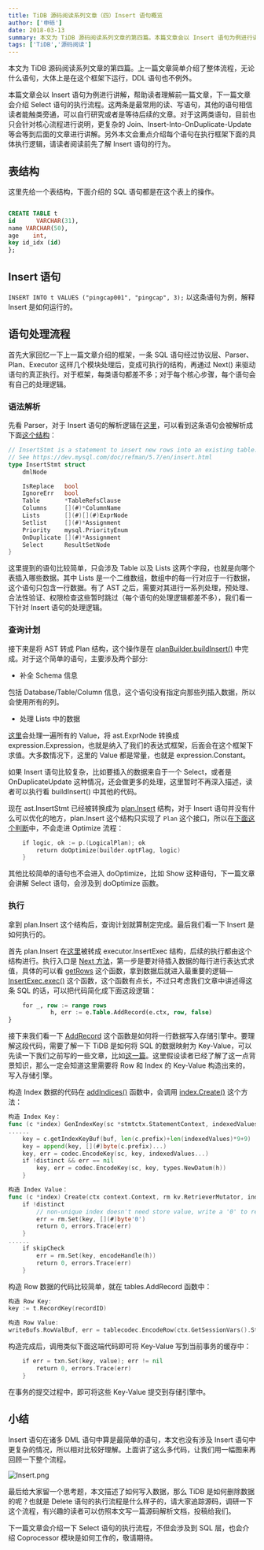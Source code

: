```yaml
---
title: TiDB 源码阅读系列文章（四）Insert 语句概览
author: ['申砾']
date: 2018-03-13
summary: 本文为 TiDB 源码阅读系列文章的第四篇。本篇文章会以 Insert 语句为例进行讲解，帮助读者理解前一篇文章。
tags: ['TiDB','源码阅读']
--- 
```


本文为 TiDB 源码阅读系列文章的第四篇。上一篇文章简单介绍了整体流程，无论什么语句，大体上是在这个框架下运行，DDL 语句也不例外。

本篇文章会以 Insert 语句为例进行讲解，帮助读者理解前一篇文章，下一篇文章会介绍 Select 语句的执行流程。这两条是最常用的读、写语句，其他的语句相信读者能触类旁通，可以自行研究或者是等待后续的文章。对于这两类语句，目前也只会针对核心流程进行说明，更复杂的 Join、Insert-Into-OnDuplicate-Update 等会等到后面的文章进行讲解。另外本文会重点介绍每个语句在执行框架下面的具体执行逻辑，请读者阅读前先了解 Insert 语句的行为。

## 表结构

这里先给一个表结构，下面介绍的 SQL 语句都是在这个表上的操作。

```sql

CREATE TABLE t 
id      VARCHAR(31),
name VARCHAR(50),
age    int,
key id_idx (id)
};
```

## Insert 语句

`INSERT INTO t VALUES ("pingcap001", "pingcap", 3);` 以这条语句为例，解释 Insert 是如何运行的。

## 语句处理流程

首先大家回忆一下上一篇文章介绍的框架，一条 SQL 语句经过协议层、Parser、Plan、Executor 这样几个模块处理后，变成可执行的结构，再通过 Next() 来驱动语句的真正执行。对于框架，每类语句都差不多；对于每个核心步骤，每个语句会有自己的处理逻辑。

### 语法解析

先看 Parser，对于 Insert 语句的解析逻辑在[这里](https://github.com/pingcap/tidb/blob/source-code/parser/parser.y#L2525)，可以看到这条语句会被解析成下面[这个结构](https://github.com/pingcap/tidb/blob/source-code/ast/dml.go#L706)：

```go
// InsertStmt is a statement to insert new rows into an existing table.
// See https://dev.mysql.com/doc/refman/5.7/en/insert.html
type InsertStmt struct 
    dmlNode

    IsReplace   bool
    IgnoreErr   bool
    Table       *TableRefsClause
    Columns     [](#)*ColumnName
    Lists       [](#)[](#)ExprNode
    Setlist     [](#)*Assignment
    Priority    mysql.PriorityEnum
    OnDuplicate [](#)*Assignment
    Select      ResultSetNode
}

```

这里提到的语句比较简单，只会涉及 Table 以及 Lists 这两个字段，也就是向哪个表插入哪些数据。其中 Lists 是一个二维数组，数组中的每一行对应于一行数据，这个语句只包含一行数据。有了 AST 之后，需要对其进行一系列处理，预处理、合法性验证、权限检查这些暂时跳过（每个语句的处理逻辑都差不多），我们看一下针对 Insert 语句的处理逻辑。

### 查询计划

接下来是将 AST 转成 Plan 结构，这个操作是在 [planBuilder.buildInsert()](https://github.com/pingcap/tidb/blob/source-code/plan/planbuilder.go#L752) 中完成。对于这个简单的语句，主要涉及两个部分:

* 补全 Schema 信息

包括 Database/Table/Column 信息，这个语句没有指定向那些列插入数据，所以会使用所有的列。

* 处理 Lists 中的数据

[这里](https://github.com/pingcap/tidb/blob/source-code/plan/planbuilder.go#L821)会处理一遍所有的 Value，将 ast.ExprNode 转换成 expression.Expression，也就是纳入了我们的表达式框架，后面会在这个框架下求值。大多数情况下，这里的 Value 都是常量，也就是 expression.Constant。

如果 Insert 语句比较复杂，比如要插入的数据来自于一个 Select，或者是 OnDuplicateUpdate 这种情况，还会做更多的处理，这里暂时不再深入描述，读者可以执行看 buildInsert() 中其他的代码。

现在 ast.InsertStmt 已经被转换成为 [plan.Insert](https://github.com/pingcap/tidb/blob/source-code/plan/common_plans.go#L265) 结构，对于 Insert 语句并没有什么可以优化的地方，plan.Insert 这个结构只实现了 `Plan` 这个接口，所以在[下面这个判断](https://github.com/pingcap/tidb/blob/source-code/plan/optimizer.go#L81)中，不会走进 Optimize 流程：

```go
    if logic, ok := p.(LogicalPlan); ok 
        return doOptimize(builder.optFlag, logic)
    }
```

其他比较简单的语句也不会进入 doOptimize，比如 Show 这种语句，下一篇文章会讲解 Select 语句，会涉及到 doOptimize 函数。

### 执行

拿到 plan.Insert 这个结构后，查询计划就算制定完成。最后我们看一下 Insert 是如何执行的。

首先 plan.Insert 在[这里](https://github.com/pingcap/tidb/blob/source-code/executor/builder.go#L338)被转成 executor.InsertExec 结构，后续的执行都由这个结构进行。执行入口是 [Next 方法](https://github.com/pingcap/tidb/blob/source-code/executor/write.go#L1084)，第一步是要对待插入数据的每行进行表达式求值，具体的可以看 [getRows](https://github.com/pingcap/tidb/blob/source-code/executor/write.go#L1259) 这个函数，拿到数据后就进入最重要的逻辑— [InsertExec.exec()](https://github.com/pingcap/tidb/blob/source-code/executor/write.go#L880) 这个函数，这个函数有点长，不过只考虑我们文章中讲述得这条 SQL 的话，可以把代码简化成下面这段逻辑：

```sql
    for _, row := range rows 
            h, err := e.Table.AddRecord(e.ctx, row, false)
}
```

接下来我们看一下 [AddRecord](https://github.com/pingcap/tidb/blob/source-code/table/tables/tables.go#L345) 这个函数是如何将一行数据写入存储引擎中。要理解这段代码，需要了解一下 TiDB 是如何将 SQL 的数据映射为 Key-Value，可以先读一下我们之前写的一些文章，比如[这一篇](https://pingcap.com/blog-cn/tidb-internal-2/)。这里假设读者已经了解了这一点背景知识，那么一定会知道这里需要将 Row 和 Index 的 Key-Value 构造出来的，写入存储引擎。

构造 Index 数据的代码在 [addIndices()](https://github.com/pingcap/tidb/blob/source-code/table/tables/tables.go#L447) 函数中，会调用 [index.Create()](https://github.com/pingcap/tidb/blob/source-code/table/tables/index.go#L191) 这个方法：

```go
构造 Index Key：
func (c *index) GenIndexKey(sc *stmtctx.StatementContext, indexedValues [](#)types.Datum, h int64, buf [](#)byte) (key [](#)byte, distinct bool, err error) 
......
    key = c.getIndexKeyBuf(buf, len(c.prefix)+len(indexedValues)*9+9)
    key = append(key, [](#)byte(c.prefix)...)
    key, err = codec.EncodeKey(sc, key, indexedValues...)
    if !distinct && err == nil 
        key, err = codec.EncodeKey(sc, key, types.NewDatum(h))
    }
```

```go
构造 Index Value：
func (c *index) Create(ctx context.Context, rm kv.RetrieverMutator, indexedValues [](#)types.Datum, h int64) (int64, error) 
    if !distinct 
        // non-unique index doesn't need store value, write a '0' to reduce space
        err = rm.Set(key, [](#)byte'0')
        return 0, errors.Trace(err)
    }
......
    if skipCheck 
        err = rm.Set(key, encodeHandle(h))
        return 0, errors.Trace(err)
    }
```

构造 Row 数据的代码比较简单，就在 tables.AddRecord 函数中：

```go
构造 Row Key: 
key := t.RecordKey(recordID)
```

```go
构造 Row Value:
writeBufs.RowValBuf, err = tablecodec.EncodeRow(ctx.GetSessionVars().StmtCtx, row, colIDs, writeBufs.RowValBuf, writeBufs.AddRowValues)
```

构造完成后，调用类似下面这端代码即可将 Key-Value 写到当前事务的缓存中：

```go
    if err = txn.Set(key, value); err != nil 
        return 0, errors.Trace(err)
    }
```

在事务的提交过程中，即可将这些 Key-Value 提交到存储引擎中。

## 小结

Insert 语句在诸多 DML 语句中算是最简单的语句，本文也没有涉及 Insert 语句中更复杂的情况，所以相对比较好理解。上面讲了这么多代码，让我们用一幅图来再回顾一下整个流程。

![Insert.png](https://upload-images.jianshu.io/upload_images/542677-276fce09300cecc6.png?imageMogr2/auto-orient/strip%7CimageView2/2/w/1240)

最后给大家留一个思考题，本文描述了如何写入数据，那么 TiDB 是如何删除数据的呢？也就是 Delete 语句的执行流程是什么样子的，请大家追踪源码，调研一下这个流程，有兴趣的读者可以仿照本文写一篇源码解析文档，投稿给我们。

下一篇文章会介绍一下 Select 语句的执行流程，不但会涉及到 SQL 层，也会介绍 Coprocessor 模块是如何工作的，敬请期待。